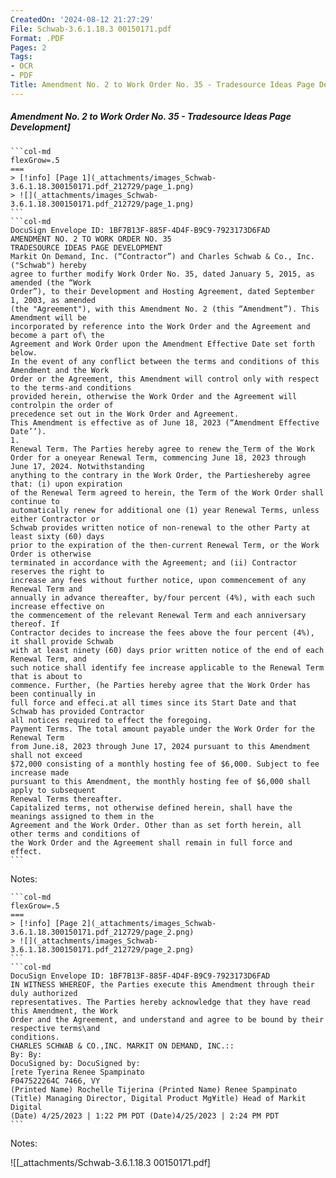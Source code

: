 ```yaml
---
CreatedOn: '2024-08-12 21:27:29'
File: Schwab-3.6.1.18.3 00150171.pdf
Format: .PDF
Pages: 2
Tags:
- OCR
- PDF
Title: Amendment No. 2 to Work Order No. 35 - Tradesource Ideas Page Development
---
```


##### Amendment No. 2 to Work Order No. 35 - Tradesource Ideas Page Development]

  
````col
```col-md
flexGrow=.5
===
> [!info] [Page 1](_attachments/images_Schwab-3.6.1.18.300150171.pdf_212729/page_1.png)
> ![](_attachments/images_Schwab-3.6.1.18.300150171.pdf_212729/page_1.png)
```  
```col-md
DocuSign Envelope ID: 1BF7B13F-885F-4D4F-B9C9-7923173D6FAD  
AMENDMENT NO. 2 TO WORK ORDER NO. 35
TRADESOURCE IDEAS PAGE DEVELOPMENT  
Markit On Demand, Inc. (“Contractor”) and Charles Schwab & Co., Inc. ("Schwab") hereby
agree to further modify Work Order No. 35, dated January 5, 2015, as amended (the “Work
Order”), to their Development and Hosting Agreement, dated September 1, 2003, as amended
(the "Agreement"), with this Amendment No. 2 (this “Amendment”). This Amendment will be
incorporated by reference into the Work Order and the Agreement and become a part of\ the
Agreement and Work Order upon the Amendment Effective Date set forth below.  
In the event of any conflict between the terms and conditions of this Amendment and the Work
Order or the Agreement, this Amendment will control only with respect to the terms-and conditions
provided herein, otherwise the Work Order and the Agreement will controlpin the order of
precedence set out in the Work Order and Agreement.  
This Amendment is effective as of June 18, 2023 (“Amendment Effective Date’’).  
1.  
Renewal Term. The Parties hereby agree to renew the_Term of the Work Order for a oneyear Renewal Term, commencing June 18, 2023 through June 17, 2024. Notwithstanding
anything to the contrary in the Work Order, the Partieshereby agree that: (i) upon expiration
of the Renewal Term agreed to herein, the Term of the Work Order shall continue to
automatically renew for additional one (1) year Renewal Terms, unless either Contractor or
Schwab provides written notice of non-renewal to the other Party at least sixty (60) days
prior to the expiration of the then-current Renewal Term, or the Work Order is otherwise
terminated in accordance with the Agreement; and (ii) Contractor reserves the right to
increase any fees without further notice, upon commencement of any Renewal Term and
annually in advance thereafter, by/four percent (4%), with each such increase effective on
the commencement of the relevant Renewal Term and each anniversary thereof. If
Contractor decides to increase the fees above the four percent (4%), it shall provide Schwab
with at least ninety (60) days prior written notice of the end of each Renewal Term, and
such notice shall identify fee increase applicable to the Renewal Term that is about to
commence. Further, (he Parties hereby agree that the Work Order has been continually in
full force and effeci.at all times since its Start Date and that Schwab has provided Contractor
all notices required to effect the foregoing.  
Payment Terms. The total amount payable under the Work Order for the Renewal Term
from June.i8, 2023 through June 17, 2024 pursuant to this Amendment shall not exceed
$72,000 consisting of a monthly hosting fee of $6,000. Subject to fee increase made
pursuant to this Amendment, the monthly hosting fee of $6,000 shall apply to subsequent
Renewal Terms thereafter.  
Capitalized terms, not otherwise defined herein, shall have the meanings assigned to them in the
Agreement and the Work Order. Other than as set forth herein, all other terms and conditions of
the Work Order and the Agreement shall remain in full force and effect.  
```
````
Notes:    
````col
```col-md
flexGrow=.5
===
> [!info] [Page 2](_attachments/images_Schwab-3.6.1.18.300150171.pdf_212729/page_2.png)
> ![](_attachments/images_Schwab-3.6.1.18.300150171.pdf_212729/page_2.png)
```  
```col-md
DocuSign Envelope ID: 1BF7B13F-885F-4D4F-B9C9-7923173D6FAD  
IN WITNESS WHEREOF, the Parties execute this Amendment through their duly authorized
representatives. The Parties hereby acknowledge that they have read this Amendment, the Work
Order and the Agreement, and understand and agree to be bound by their respective terms\and  
conditions.
CHARLES SCHWAB & CO.,INC. MARKIT ON DEMAND, INC.::
By: By:
DocuSigned by: DocuSigned by:
[rete Tyerina Renee Spampinato
F047522264C 7466, VY
(Printed Name) Rochelle Tijerina (Printed Name) Renee Spampinato  
(Title) Managing Director, Digital Product Mg¥itle) Head of Markit Digital  
(Date) 4/25/2023 | 1:22 PM PDT (Date)4/25/2023 | 2:24 PM PDT  
```
````
Notes:  


![[_attachments/Schwab-3.6.1.18.3 00150171.pdf]